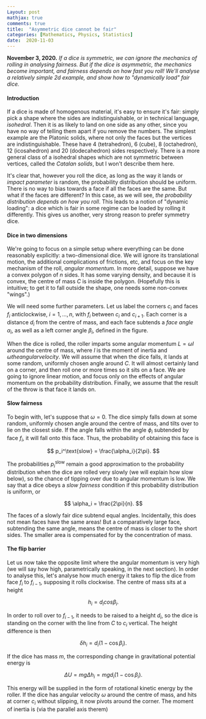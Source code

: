 ```yaml
---
Layout: post
mathjax: true
comments: true
title:  "Asymmetric dice cannot be fair"
categories: [Mathematics, Physics, Statistics]
date:  2020-11-03
---
```


**November 3, 2020.** *If a dice is symmetric, we can ignore the
  mechanics of rolling in analysing fairness. But if the dice is
  asymmetric, the mechanics become important, and fairness depends on
  how fast you roll! We'll analyse a relatively simple 2d example, and
  show how to "dynamically load" fair dice.*

#### Introduction

If a dice is made of homogenous material, it's easy to ensure it's
fair: simply pick a shape where the sides are indistinguishable,
or in technical language, *isohedral*.
Then it is as likely to land on one side as any other, since you
have no way of telling them apart if you remove the numbers.
The simplest example are the Platonic solids, where not only the faces
but the vertices are indistinguishable. These have 4 (tetrahedron), 6
(cube), 8 (octahedron), 12 (icosahedron) and 20 (dodecahedron) sides
respectively.
There is a more general class of a isohedral shapes which are not
symmetric between vertices, called the *Catalan solids*, but I won't
describe them here.

It's clear that, however you roll the dice, as long as the way it
lands or *impact parameter* is random, the probability distribution
should be uniform.
There is no way to bias towards a face if all the faces are the same.
But what if the faces are different?
In this case, as we will see, *the probability distribution depends on
how you roll*.
This leads to a notion of "dynamic loading": a dice which is fair in
some regime can be loaded by rolling it differently.
This gives us another, very strong reason to prefer symmetry dice.

#### Dice in two dimensions

We're going to focus on a simple setup where everything can be done
reasonably explicitly: a two-dimensional dice.
We will ignore its translational motion, the additional complications
of frictions, etc, and focus on the key mechanism of the roll,
*angular momentum*.
In more detail, suppose we have a convex polygon of $n$ sides.
It has some varying density, and because it is convex, the centre of
mass $C$ is inside the polygon.
(Hopefully this is intuitive; to get it to fall outside the shape, one
needs some non-convex "wings".)

We will need some further parameters.
Let us label the corners $c_i$ and faces $f_i$ anticlockwise, $i = 1,
\ldots, n$, with $f_i$ between $c_i$ and $c_{i+1}$.
Each corner is a distance $d_i$ from the centre of mass, and each face
subtends a *face angle* $\alpha_i$, as well as a left corner angle
$\beta_i$, defined in the figure.

When the dice is rolled, the roller imparts some angular momentum
$L = \omega I$ around the centre of mass, where $I$ is the moment of
inertia and $\omega the angular velocity$.
We will assume that when the dice falls, it lands at some random,
uniformly chosen angle around $C$.
It will almost certainly land on a corner, and then roll one or more
times so it sits on a face.
We are going to ignore linear motion, and focus
only on the effects of angular momentum on the probability
distribution.
Finally, we assume that the result of the throw is that face it lands on.

#### Slow fairness

To begin with, let's suppose that $\omega = 0$.
The dice simply falls down at some random, uniformly chosen angle
around the centre of mass, and tilts over to lie on the closest side.
If the angle falls within the angle $\phi_i$ subtended by face $f_i$,
it will fall onto this face.
Thus, the probability of obtaining this face is

$$
p_i^\text{slow} = \frac{\alpha_i}{2\pi}.
$$

The probabilities $p_i^\text{slow}$ remain a good
approximation to the probability distribution when the dice are rolled
very slowly (we will explain how slow below), so the chance of tipping
over due to angular momentum is low.
We say that a dice obeys a *slow fairness* condition if this
probability distribution is uniform, or

$$
\alpha_i = \frac{2\pi}{n}.
$$

The faces of a slowly fair dice subtend equal angles.
Incidentally, this does not mean faces have the same areas!
But a comparatively large face, subtending the same angle, means the
centre of mass is closer to the short sides.
The smaller area is compensated for by the concentration of mass.

#### The flip barrier

Let us now take the opposite limit where the angular momentum is very
high (we will say how high, parametrically speaking, in the next
section).
In order to analyse this, let's analyse how much energy it takes to
flip the dice from face $f_i$ to $f_{i-1}$, supposing it rolls clockwise.
The centre of mass sits at a height

$$
h_i = d_i cos \beta_i.
$$

In order to roll over to $f_{i-1}$, it needs to be raised to a height
$d_i$, so the dice is standing on the corner with the line from $C$ to
$c_i$ vertical. The height difference is then

$$
\delta h_i = d_i(1 - \cos\beta_i).
$$

If the dice has mass $m$, the corresponding change in gravitational
potential energy is

$$
\Delta U = mg \Delta h_i = mg d_i(1 - \cos\beta_i).
$$

This energy will be supplied in the form of rotational kinetic energy
by the roller.
If the dice has angular velocity $\omega$ around the centre of mass,
and hits at corner $c_i$ without slipping, it now pivots around the
corner.
The moment of inertia is (via the parallel axis therem)

